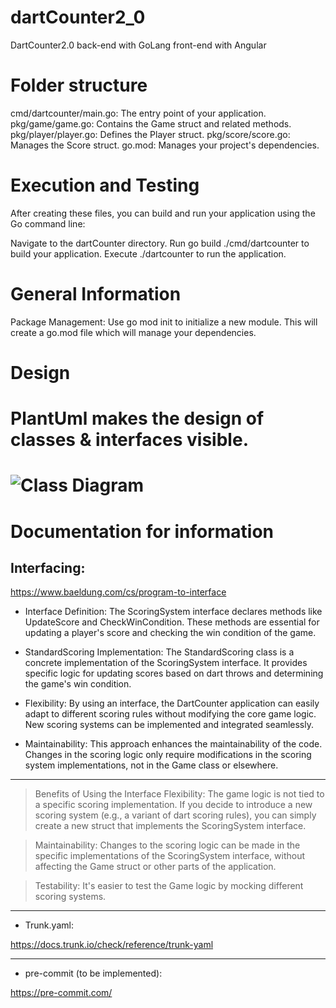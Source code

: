 # dartCounter2_0
DartCounter2.0 back-end with GoLang front-end with Angular

# Folder structure
cmd/dartcounter/main.go: The entry point of your application.
pkg/game/game.go: Contains the Game struct and related methods.
pkg/player/player.go: Defines the Player struct.
pkg/score/score.go: Manages the Score struct.
go.mod: Manages your project's dependencies.

# Execution and Testing
After creating these files, you can build and run your application using the Go command line:

Navigate to the dartCounter directory.
Run go build ./cmd/dartcounter to build your application.
Execute ./dartcounter to run the application.

# General Information
Package Management: Use go mod init <module-name> to initialize a new module. This will create a go.mod file which will manage your dependencies.

# Design
PlantUml makes the design of classes & interfaces visible. 
===
![Class Diagram](http://www.plantuml.com/plantuml/proxy?src=https://github.com/mirno/dartCounter2_0/blob/main/diagram.puml)
===


# Documentation for information
##  Interfacing:
 https://www.baeldung.com/cs/program-to-interface

- Interface Definition: The ScoringSystem interface declares methods like UpdateScore and CheckWinCondition. These methods are essential for updating a player's score and checking the win condition of the game.

- StandardScoring Implementation: The StandardScoring class is a concrete implementation of the ScoringSystem interface. It provides specific logic for updating scores based on dart throws and determining the game's win condition.

- Flexibility: By using an interface, the DartCounter application can easily adapt to different scoring rules without modifying the core game logic. New scoring systems can be implemented and integrated seamlessly.

- Maintainability: This approach enhances the maintainability of the code. Changes in the scoring logic only require modifications in the scoring system implementations, not in the Game class or elsewhere.

---
> Benefits of Using the Interface
Flexibility: The game logic is not tied to a specific scoring implementation. If you decide to introduce a new scoring system (e.g., a variant of dart scoring rules), you can simply create a new struct that implements the ScoringSystem interface.

> Maintainability: Changes to the scoring logic can be made in the specific implementations of the ScoringSystem interface, without affecting the Game struct or other parts of the application.

> Testability: It's easier to test the Game logic by mocking different scoring systems.

---

- Trunk.yaml:

https://docs.trunk.io/check/reference/trunk-yaml

---

-  pre-commit (to be implemented):

https://pre-commit.com/